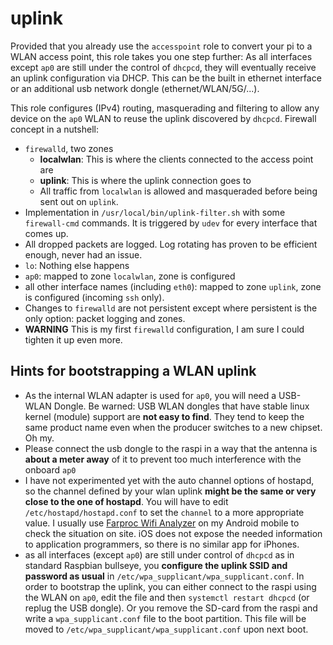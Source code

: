 # uplink

Provided that you already use the `accesspoint` role to convert your pi to a WLAN access point, this role takes you one step further: As all interfaces except `ap0` are still under the control of `dhcpcd`, they will eventually receive an uplink configuration via DHCP. This can be the built in ethernet interface or an additional usb network dongle (ethernet/WLAN/5G/...). 

This role configures (IPv4) routing, masquerading and filtering to allow any device on the `ap0` WLAN to reuse the uplink discovered by `dhcpcd`.
Firewall concept in a nutshell:

* `firewalld`, two zones
  * **localwlan**: This is where the clients connected to the access point are
  * **uplink**: This is where the uplink connection goes to
  * All traffic from `localwlan` is allowed and masqueraded before being sent out on `uplink`.
* Implementation in `/usr/local/bin/uplink-filter.sh` with some `firewall-cmd` commands. It is triggered by `udev` for every interface that comes up.
* All dropped packets are logged. Log rotating has proven to be efficient enough, never had an issue.
* `lo`: Nothing else happens
* `ap0`: mapped to zone `localwlan`, zone is configured
* all other interface names (including `eth0`): mapped to zone `uplink`, zone is configured (incoming `ssh` only). 
* Changes to `firewalld` are not persistent except where persistent is the only option: packet logging and zones.
* **WARNING** This is my first `firewalld` configuration, I am sure I could tighten it up even more.

## Hints for bootstrapping a WLAN uplink

* As the internal WLAN adapter is used for `ap0`, you will need a USB-WLAN Dongle. Be warned: USB WLAN dongles that have stable linux kernel (module) support are **not easy to find**. They tend to keep the same product name even when the producer switches to a new chipset. Oh my.
* Please connect the usb dongle to the raspi in a way that the antenna is **about a meter away** of it to prevent too much interference with the onboard `ap0`
* I have not experimented yet with the auto channel options of hostapd, so the channel defined by your wlan uplink **might be the same or very close to the one of hostapd**. You will have to edit `/etc/hostapd/hostapd.conf` to set the `channel` to a more appropriate value. I usually use [Farproc Wifi Analyzer](https://play.google.com/store/apps/details?id=com.farproc.wifi.analyzer) on my Android mobile to check the situation on site. iOS does not expose the needed information to application programmers, so there is no similar app for iPhones.
* as all interfaces (except `ap0`) are still under control of `dhcpcd` as in standard Raspbian bullseye, you **configure the uplink SSID and password as usual** in `/etc/wpa_supplicant/wpa_supplicant.conf`. In order to bootstrap the uplink, you can either connect to the raspi using the WLAN on `ap0`, edit the file and then `systemctl restart dhcpcd` (or replug the USB dongle). Or you remove the SD-card from the raspi and write a `wpa_supplicant.conf` file to the boot partition. This file will be moved to `/etc/wpa_supplicant/wpa_supplicant.conf` upon next boot.
